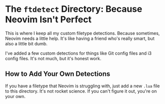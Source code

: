 # The `ftdetect` Directory: Because Neovim Isn't Perfect

This is where I keep all my custom filetype detections. Because sometimes, Neovim needs a little help. It's like having a friend who's really smart, but also a little bit dumb.

I've added a few custom detections for things like Git config files and i3 config files. It's not much, but it's honest work.

## How to Add Your Own Detections

If you have a filetype that Neovim is struggling with, just add a new `.lua` file to this directory. It's not rocket science. If you can't figure it out, you're on your own.